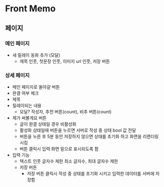 # Front Memo

## 페이지 
### 메인 페이지
- 새 릴레이 동화 추가 (모달) 
  - 제목 인풋, 첫문장 인풋, 이미지 url 인풋, 저장 버튼 


### 상세 페이지 
- 메인 페이지로 돌아갈 버튼
- 완결 여부 체크
- 제목
- 릴레이되는 내용 
  - 모달? 작성자, 추천 버튼(count), 비추 버튼(count)
- 제가 써볼게요 버튼 
  - 글이 완결 상태일 경우 비활성화
  - 활성화 상태일때 버튼을 누르면 서버로 작성 중 상태 bool 값 전달
  - 버튼을 누른 후 5분 동안 저장하지 않으면 상태를 초기화 하고 화면을 리랜더링시킴
  - 버튼 클릭시 입력 화면 밑으로 표시되도록 함
- 입력 기능
  - 텍스트 인풋 글자수 제한 최소 글자수, 최대 글자수 제한 
  - 저장 버튼 
    - 저장 버튼 클릭시 작성 중 상태를 초기화 시키고 입력한 데이터를 서버에 저장함